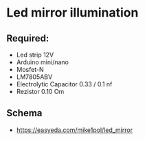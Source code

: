 # Led mirror illumination

## Required:
- Led strip 12V
- Arduino mini/nano
- Mosfet-N
- LM7805ABV
- Electrolytic Capacitor 0.33 / 0.1 nf
- Rezistor 0.10 Om

## Schema
- https://easyeda.com/mike1pol/led_mirror